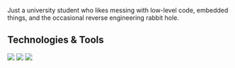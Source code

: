 Just a university student who likes messing with low-level code, embedded things, and the occasional reverse engineering rabbit hole.

## Technologies & Tools

<p align="left">
  <img src="https://skillicons.dev/icons?i=rust,c,cpp,linux,aws,python,neovim,tmux" />
  <img src="https://img.shields.io/badge/Ghidra-%23007ACC.svg?style=flat&logo=ghidra&logoColor=white" />
  <img src="https://img.shields.io/badge/Binja-%23000000.svg?style=flat&logo=binja&logoColor=white" />
</p>
